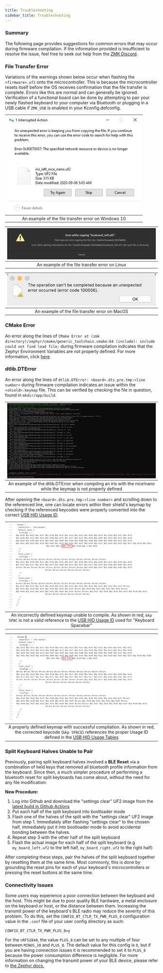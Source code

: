 ```yaml
---
title: Troubleshooting
sidebar_title: Troubleshooting
---
```


### Summary

The following page provides suggestions for common errors that may occur during firmware compilation. If the information provided is insufficient to resolve the issue, feel free to seek out help from the [ZMK Discord](https://zmkfirmware.dev/community/discord/invite).

### File Transfer Error

Variations of the warnings shown below occur when flashing the `<firmware>.uf2` onto the microcontroller. This is because the microcontroller resets itself before the OS receives confirmation that the file transfer is complete. Errors like this are normal and can generally be ignored. Verification of a functional board can be done by attempting to pair your newly flashed keyboard to your computer via Bluetooth or plugging in a USB cable if `ZMK_USB` is enabled in your Kconfig.defconfig.

| ![Example Error Screen](../docs/assets/troubleshooting/filetransfer/windows.png) |
| :------------------------------------------------------------------------------: |
|               An example of the file transfer error on Windows 10                |

| ![Example Error Screen](../docs/assets/troubleshooting/filetransfer/linux.png) |
| :----------------------------------------------------------------------------: |
|                 An example of the file transfer error on Linux                 |

| ![Example Error Screen](../docs/assets/troubleshooting/filetransfer/mac.png) |
| :--------------------------------------------------------------------------: |
|                An example of the file transfer error on MacOS                |

### CMake Error

An error along the lines of `CMake Error at (zmk directory)/zephyr/cmake/generic_toolchain.cmake:64 (include): include could not find load file:` during firmware compilation indicates that the Zephyr Environment Variables are not properly defined.
For more information, click [here](../docs/dev-setup#environment-variables).

### dtlib.DTError

An error along the lines of `dtlib.DTError: <board>.dts.pre.tmp:<line number>` during firmware compilation indicates an issue within the `<shield>.keymap` file.
This can be verified by checking the file in question, found in `mkdir/app/build`.

|                  ![Example Error Screen](../docs/assets/troubleshooting/keymaps/errorscreen.png)                   |
| :----------------------------------------------------------------------------------------------------------------: |
| An example of the dtlib.DTError when compiling an iris with the nice!nano while the keymap is not properly defined |

After opening the `<board>.dts.pre.tmp:<line number>` and scrolling down to the referenced line, one can locate errors within their shield's keymap by checking if the referenced keycodes were properly converted into the correct [USB HID Usage ID](https://www.usb.org/document-library/hid-usage-tables-12).

|                                                                   ![Unhealthy Keymap Temp](../docs/assets/troubleshooting/keymaps/unhealthyEDIT.png)                                                                   |
| :--------------------------------------------------------------------------------------------------------------------------------------------------------------------------------------------------------------------: |
| An incorrectly defined keymap unable to compile. As shown in red, `&kp SPAC` is not a valid reference to the [USB HID Usage ID](https://www.usb.org/document-library/hid-usage-tables-12) used for "Keyboard Spacebar" |

|                                                                               ![Healthy Keymap Temp](../docs/assets/troubleshooting/keymaps/healthyEDIT.png)                                                                               |
| :----------------------------------------------------------------------------------------------------------------------------------------------------------------------------------------------------------------------------------------: |
| A properly defined keymap with successful compilation. As shown in red, the corrected keycode (`&kp SPACE`) references the proper Usage ID defined in the [USB HID Usage Tables](https://www.usb.org/document-library/hid-usage-tables-12) |

### Split Keyboard Halves Unable to Pair

Previously, pairing split keyboard halves involved a **BLE Reset** via a combination of held keys that removed all bluetooth profile information from the keyboard.
Since then, a much simpler procedure of performing a bluetooth reset for split keyboards has come about, without the need for any file modification:

**New Procedure:**

1. Log into Github and download the "settings clear" UF2 image from the [latest build in Github Actions](https://github.com/zmkfirmware/zmk/actions?query=workflow%3ABuild+branch%3Amain)
1. Put each half of the split keyboard into bootloader mode
1. Flash one of the halves of the split with the "settings clear" UF2 image from step 1. Immediately after flashing "settings clear" to the chosen half, immediately put it into bootloader mode
   to avoid accidental bonding between the halves.
1. Repeat step 3 with the other half of the split keyboard
1. Flash the actual image for each half of the split keyboard (e.g `my_board_left.uf2` to the left half, `my_board_right.uf2` to the right half)

After completing these steps, pair the halves of the split keyboard together by resetting them at the same time. Most commonly, this is done by grounding the reset pins
for each of your keyboard's microcontrollers or pressing the reset buttons at the same time.

### Connectivity Issues

Some users may experience a poor connection between the keyboard and the host. This might be due to poor quality BLE hardware, a metal enclosure on the keyboard or host, or the distance between them. Increasing the transmit power of the keyboard's BLE radio may reduce the severity of this problem. To do this, set the `CONFIG_BT_CTLR_TX_PWR_PLUS_8` configuration value in the `.conf` file of your user config directory as such:

```
CONFIG_BT_CTLR_TX_PWR_PLUS_8=y
```

For the `nRF52840`, the value `PLUS_8` can be set to any multiple of four between `MINUS_20` and `PLUS_8`. The default value for this config is `0`, but if you are having connection issues it is recommended to set it to `PLUS_8` because the power consumption difference is negligible. For more information on changing the transmit power of your BLE device, please refer to [the Zephyr docs.](https://docs.zephyrproject.org/latest/reference/kconfig/CONFIG_BT_CTLR_TX_PWR_PLUS_8.html)
